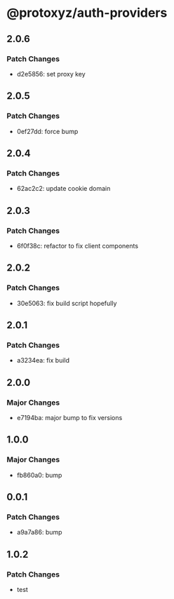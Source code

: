 # @protoxyz/auth-providers

## 2.0.6

### Patch Changes

- d2e5856: set proxy key

## 2.0.5

### Patch Changes

- 0ef27dd: force bump

## 2.0.4

### Patch Changes

- 62ac2c2: update cookie domain

## 2.0.3

### Patch Changes

- 6f0f38c: refactor to fix client components

## 2.0.2

### Patch Changes

- 30e5063: fix build script hopefully

## 2.0.1

### Patch Changes

- a3234ea: fix build

## 2.0.0

### Major Changes

- e7194ba: major bump to fix versions

## 1.0.0

### Major Changes

- fb860a0: bump

## 0.0.1

### Patch Changes

- a9a7a86: bump

## 1.0.2

### Patch Changes

- test

